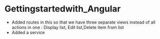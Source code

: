 # Gettingstartedwith_Angular
<ul>
  <li>
Added routes in this so that we have three separate views instead of all actions in one : Display list, Edit list,Delete item from list
  </li>
  <li>
Added a service
  </li>
  </ul>
